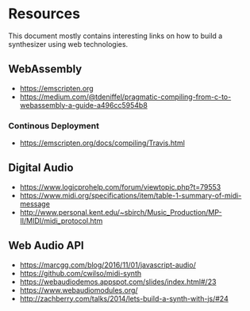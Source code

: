 # Resources

This document mostly contains interesting links on how to build a
synthesizer using web technologies.

## WebAssembly
- https://emscripten.org
- https://medium.com/@tdeniffel/pragmatic-compiling-from-c-to-webassembly-a-guide-a496cc5954b8

### Continous Deployment
- https://emscripten.org/docs/compiling/Travis.html

## Digital Audio
- https://www.logicprohelp.com/forum/viewtopic.php?t=79553
- https://www.midi.org/specifications/item/table-1-summary-of-midi-message
- http://www.personal.kent.edu/~sbirch/Music_Production/MP-II/MIDI/midi_protocol.htm

## Web Audio API
- https://marcgg.com/blog/2016/11/01/javascript-audio/
- https://github.com/cwilso/midi-synth
- https://webaudiodemos.appspot.com/slides/index.html#/23
- https://www.webaudiomodules.org/
- http://zachberry.com/talks/2014/lets-build-a-synth-with-js/#24
